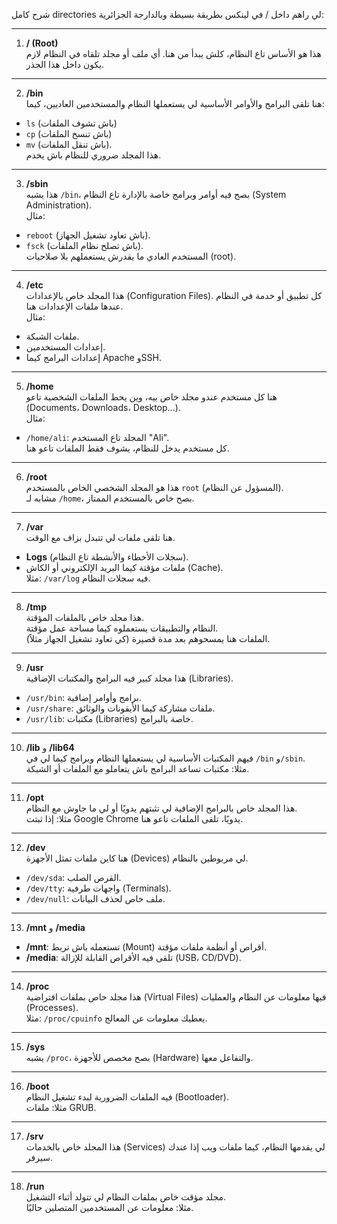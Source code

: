 شرح كامل directories لي راهم داخل / في لينكس بطريقة بسيطة وبالدارجة الجزائرية:

---

1. **/ (Root)**  
هذا هو الأساس تاع النظام، كلش يبدأ من هنا. أي ملف أو مجلد تلقاه في النظام لازم يكون داخل هذا الجذر.

---

2. **/bin**  
هنا تلقى البرامج والأوامر الأساسية لي يستعملها النظام والمستخدمين العاديين، كيما:  
- `ls` (باش تشوف الملفات)  
- `cp` (باش تنسخ الملفات)  
- `mv` (باش تنقل الملفات).  
هذا المجلد ضروري للنظام باش يخدم.

---

3. **/sbin**  
هذا يشبه `/bin`، بصح فيه أوامر وبرامج خاصة بالإدارة تاع النظام (System Administration).  
مثال:  
- `reboot` (باش تعاود تشغيل الجهاز).  
- `fsck` (باش تصلح نظام الملفات).  
المستخدم العادي ما يقدرش يستعملهم بلا صلاحيات (root).

---

4. **/etc**  
هذا المجلد خاص بالإعدادات (Configuration Files). كل تطبيق أو خدمة في النظام عندها ملفات الإعدادات هنا.  
مثال:  
- ملفات الشبكة.  
- إعدادات المستخدمين.  
- إعدادات البرامج كيما Apache وSSH.

---

5. **/home**  
هنا كل مستخدم عندو مجلد خاص بيه، وين يحط الملفات الشخصية تاعو (Documents، Downloads، Desktop...).  
مثال:  
- `/home/ali`: المجلد تاع المستخدم "Ali".  
كل مستخدم يدخل للنظام، يشوف فقط الملفات تاعو هنا.

---

6. **/root**  
هذا هو المجلد الشخصي الخاص بالمستخدم `root` (المسؤول عن النظام).  
مشابه لـ `/home`، بصح خاص بالمستخدم الممتاز.

---

7. **/var**  
هنا تلقى ملفات لي تتبدل بزاف مع الوقت.  
- **Logs** (سجلات الأخطاء والأنشطة تاع النظام).  
- ملفات مؤقتة كيما البريد الإلكتروني أو الكاش (Cache).  
مثلا: `/var/log` فيه سجلات النظام.

---

8. **/tmp**  
هذا مجلد خاص بالملفات المؤقتة.  
النظام والتطبيقات يستعملوه كيما مساحة عمل مؤقتة.  
الملفات هنا يمسحوهم بعد مدة قصيرة (كي تعاود تشغيل الجهاز مثلاً).

---

9. **/usr**  
هذا مجلد كبير فيه البرامج والمكتبات الإضافية (Libraries).  
- `/usr/bin`: برامج وأوامر إضافية.  
- `/usr/share`: ملفات مشاركة كيما الأيقونات والوثائق.  
- `/usr/lib`: مكتبات (Libraries) خاصة بالبرامج.

---

10. **/lib** و **/lib64**  
فيهم المكتبات الأساسية لي يستعملها النظام وبرامج كيما لي في `/bin` و`/sbin`.  
مثلا: مكتبات تساعد البرامج باش يتعاملو مع الملفات أو الشبكة.

---

11. **/opt**  
هذا المجلد خاص بالبرامج الإضافية لي تثبتهم يدويًا أو لي ما جاوش مع النظام.  
مثلا: إذا ثبتت Google Chrome يدويًا، تلقى الملفات تاعو هنا.

---

12. **/dev**  
هنا كاين ملفات تمثل الأجهزة (Devices) لي مربوطين بالنظام.  
- `/dev/sda`: القرص الصلب.  
- `/dev/tty`: واجهات طرفية (Terminals).  
- `/dev/null`: ملف خاص لحذف البيانات.

---

13. **/mnt** و **/media**  
- **/mnt**: تستعمله باش تربط (Mount) أقراص أو أنظمة ملفات مؤقتة.  
- **/media**: تلقى فيه الأقراص القابلة للإزالة (USB، CD/DVD).

---

14. **/proc**  
هذا مجلد خاص بملفات افتراضية (Virtual Files) فيها معلومات عن النظام والعمليات (Processes).  
مثلا: `/proc/cpuinfo` يعطيك معلومات عن المعالج.

---

15. **/sys**  
يشبه `/proc`، بصح مخصص للأجهزة (Hardware) والتفاعل معها.

---

16. **/boot**  
فيه الملفات الضرورية لبدء تشغيل النظام (Bootloader).  
مثلا: ملفات GRUB.

---

17. **/srv**  
هذا المجلد خاص بالخدمات (Services) لي يقدمها النظام، كيما ملفات ويب إذا عندك سيرفر.

---

18. **/run**  
مجلد مؤقت خاص بملفات النظام لي تتولد أثناء التشغيل.  
مثلا: معلومات عن المستخدمين المتصلين حاليًا.
